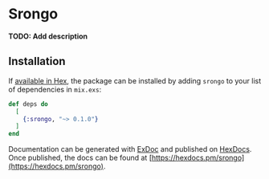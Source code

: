 # Srongo

**TODO: Add description**

## Installation

If [available in Hex](https://hex.pm/docs/publish), the package can be installed
by adding `srongo` to your list of dependencies in `mix.exs`:

```elixir
def deps do
  [
    {:srongo, "~> 0.1.0"}
  ]
end
```

Documentation can be generated with [ExDoc](https://github.com/elixir-lang/ex_doc)
and published on [HexDocs](https://hexdocs.pm). Once published, the docs can
be found at [https://hexdocs.pm/srongo](https://hexdocs.pm/srongo).

